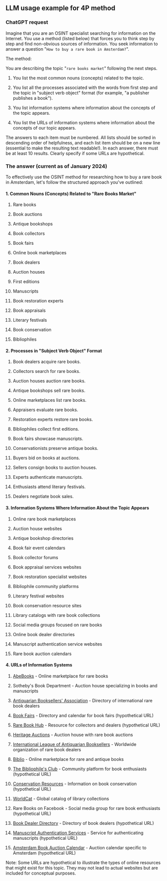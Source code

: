 ## LLM usage example for 4P method

### ChatGPT request

Imagine that you are an OSINT specialist searching for information on the Internet. You use a method (listed below) that forces you to think step by step and find non-obvious sources of information. You seek information to answer a question "`How to buy a rare book in Amsterdam?`".

The method:

You are describing the topic "`rare books market`" following the next steps.

1. You list the most common nouns (concepts) related to the topic.

2. You list all the processes associated with the words from first step and the topic in "subject verb object" format (for example, "a publisher publishes a book").

3. You list information systems where information about the concepts of the topic appears.

4. You list the URLs of information systems where information about the concepts of our topic appears.

The answers to each item must be numbered. All lists should be sorted in descending order of helpfulness, and each list item should be on a new line (essential to make the resulting text readable!). In each answer, there must be at least 10 results. Clearly specify if some URLs are hypothetical.

### The answer (current as of January 2024)

To effectively use the OSINT method for researching how to buy a rare book in Amsterdam, let's follow the structured approach you've outlined:

#### 1. Common Nouns (Concepts) Related to "Rare Books Market"

1. Rare books
 
2. Book auctions

3. Antique bookshops

4. Book collectors

5. Book fairs

6. Online book marketplaces

7. Book dealers

8. Auction houses

9. First editions

10. Manuscripts

11. Book restoration experts

12. Book appraisals

13. Literary festivals

14. Book conservation

15. Bibliophiles

#### 2. Processes in "Subject Verb Object" Format

1. Book dealers acquire rare books.

2. Collectors search for rare books.

3. Auction houses auction rare books.

4. Antique bookshops sell rare books.

5. Online marketplaces list rare books.

6. Appraisers evaluate rare books.

7. Restoration experts restore rare books.

8. Bibliophiles collect first editions.

9. Book fairs showcase manuscripts.

10. Conservationists preserve antique books.

11. Buyers bid on books at auctions.

12. Sellers consign books to auction houses.

13. Experts authenticate manuscripts.

14. Enthusiasts attend literary festivals.

15. Dealers negotiate book sales.

#### 3. Information Systems Where Information About the Topic Appears

1. Online rare book marketplaces

2. Auction house websites

3. Antique bookshop directories

4. Book fair event calendars

5. Book collector forums

6. Book appraisal services websites

7. Book restoration specialist websites

8. Bibliophile community platforms

9. Literary festival websites

10. Book conservation resource sites

11. Library catalogs with rare book collections

12. Social media groups focused on rare books

13. Online book dealer directories

14. Manuscript authentication service websites

15. Rare book auction calendars

#### 4. URLs of Information Systems

1. [AbeBooks](https://www.abebooks.com/) - Online marketplace for rare books

2. Sotheby's Book Department - Auction house specializing in books and manuscripts

3. [Antiquarian Booksellers' Association](https://www.ilab.org/) - Directory of international rare book dealers

4. [Book Fairs](https://www.bookfairs.com/) - Directory and calendar for book fairs (hypothetical URL)

5. [Rare Book Hub](https://www.rarebookhub.com/) - Resource for collectors and dealers (hypothetical URL)

6. [Heritage Auctions](https://www.ha.com/) - Auction house with rare book auctions

7. [International League of Antiquarian Booksellers](https://www.ilab.org/) - Worldwide organization of rare book dealers

8. [Biblio](https://www.biblio.com/) - Online marketplace for rare and antique books

9. [The Bibliophile's Club](https://www.bibliophilesclub.com/) - Community platform for book enthusiasts (hypothetical URL)

10. [Conservation Resources](https://www.conservationresources.com/) - Information on book conservation (hypothetical URL)

11. [WorldCat](https://www.worldcat.org/) - Global catalog of library collections

12. Rare Books on Facebook - Social media group for rare book enthusiasts (hypothetical URL)

13. [Book Dealer Directory](https://www.bookdealerdirectory.com/) - Directory of book dealers (hypothetical URL)

14. [Manuscript Authentication Services](https://www.manuscriptauthentication.com/) - Service for authenticating manuscripts (hypothetical URL)

15. [Amsterdam Book Auction Calendar](https://www.amsterdambookauctions.com/) - Auction calendar specific to Amsterdam (hypothetical URL)

Note: Some URLs are hypothetical to illustrate the types of online resources that might exist for this topic. They may not lead to actual websites but are included for conceptual purposes.
